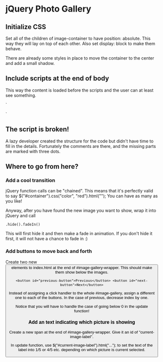 # jQuery Photo Gallery

## Initialize CSS

Set all of the children of image-container to have position: absolute. This way they will lay on top of each other. Also set display: block to make them behave.

There are already some styles in place to move the container to the center and add a small shadow.


## Include scripts at the end of body

This way the content is loaded before the scripts and the user can at least see something.

`<script src="lib/jquery-1.9.0.js"></script>
<script src="js/main.js"></script>`


## The script is broken!

A lazy developer created the structure for the code but didn't have time to fill in the details. Fortunately the comments are there, and the missing parts are marked with three dots.


## Where to go from here?

### Add a cool transition

jQuery function calls can be "chained". This means that it's perfectly valid to say $("#container").css("color", "red").html(""); You can have as many as you like!

Anyway, after you have found the new image you want to show, wrap it into jQuery and call

`.hide().fadeIn()`

This will first hide it and then make a fade in animation. If you don't hide it first, it will not have a chance to fade in :)


### Add buttons to move back and forth

Create two new <button> elements to index.html at the end of #image-gallery-wrapper. This should make them show below the images.

`<button id="previous-button">Previous</button>
<button id="next-button">Next</button>`

Instead of assigning a click handler to the whole #image-gallery, assign a different one to each of the buttons. In the case of previous, decrease index by one.

Notice that you will have to handle the case of going below 0 in the update function!


### Add an text indicating which picture is showing

Create a new span at the end of #image-gallery-wrapper. Give it an id of "current-image-label".

In update function, use $("#current-image-label").html("..."); to set the text of the label into 1/5 or 4/5 etc. depending on which picture is current selected.

